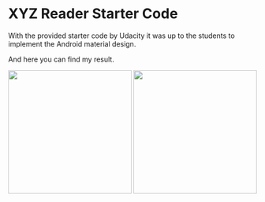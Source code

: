<h1>XYZ Reader Starter Code</h1>

With the provided starter code by Udacity it was up to the students to implement the Android material design.<br>

And here you can find my result.<br>

<p align="center">
  <img src="http://bjoern.cologne/wp-content/uploads/2017/07/Screenshot_20170728-104832.png" width="250"/>
  <img src="http://bjoern.cologne/wp-content/uploads/2017/07/Screenshot_20170728-105857.png" width="250"/>
</p>
